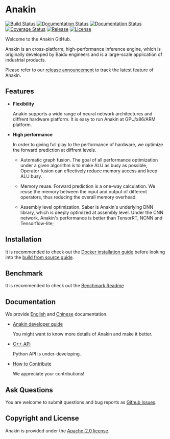 # Anakin


[![Build Status]()]()
[![Documentation Status](https://img.shields.io/badge/docs-latest-brightgreen.svg?style=flat)]()
[![Documentation Status](https://img.shields.io/badge/中文文档-最新-brightgreen.svg)]()
[![Coverage Status]()]()
[![Release](https://img.shields.io/github/release/PaddlePaddle/Paddle.svg)]()
[![License](https://img.shields.io/badge/license-Apache%202-blue.svg)](LICENSE)


Welcome to the Anakin GitHub.

Anakin is an cross-platform, high-performance inference engine, which is originally
developed by Baidu engineers and is a large-scale application of industrial products.

Please refer to our [release announcement]() to track the latest feature of Anakin.

## Features

- **Flexibility**

    Anakin supports a wide range of neural network architectures and
    diffrent hardware platform. It is easy to run Anakin at GPU/x86/ARM platform.

-  **High performance**

    In order to giving full play to the performance of hardware, we optimize the
    forward prediction at diffrent levels.
      - Automatic graph fusion. The goal of all performance optimization under a 
      given algorithm is to make ALU as busy as possible, Operator fusion 
      can effectively reduce memory access and keep ALU busy.
      
      - Memory reuse. Forward prediction is a one-way calculation. We reuse 
      the memory between the input and output of different operators, thus 
      reducing the overall memory overhead.

      - Assembly level optimization. Saber is Anakin's underlying DNN library, which
      is deeply optimized at assembly level. Under the CNN network, Anakin's performance 
      is better than TensorRT, NCNN and Tensorflow-lite;


## Installation

It is recommended to check out the
[Docker installation guide]()
before looking into the
[build from source guide]().

## Benchmark
It is recommended to check out the [Benchmark Readme]()

## Documentation

We provide [English]() and
[Chinese]() documentation.

- [Anakin developer guide]()

  You might want to know more details of Anakin and make it better.

- [C++ API]()

   Python API is under-developing.

- [How to Contribute]()

   We appreciate your contributions!


## Ask Questions

You are welcome to submit questions and bug reports as [Github Issues]().

## Copyright and License
Anakin is provided under the [Apache-2.0 license](LICENSE).

